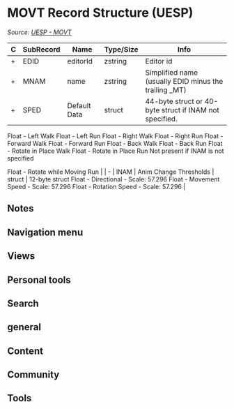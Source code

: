 # MOVT Record Structure (UESP)

*Source: [UESP - MOVT](https://en.uesp.net/wiki/Skyrim_Mod:Mod_File_Format/MOVT)*

| C | SubRecord | Name | Type/Size | Info |
| --- | --- | --- | --- | --- |
| + | EDID | editorId | zstring | Editor id |
| + | MNAM | name | zstring | Simplified name (usually EDID minus the trailing _MT) |
| + | SPED | Default Data | struct | 44-byte struct or 40-byte struct if INAM not specified.
Float - Left Walk
Float - Left Run
Float - Right Walk
Float - Right Run
Float - Forward Walk
Float - Forward Run
Float - Back Walk
Float - Back Run
Float - Rotate in Place Walk
Float - Rotate in Place Run
Not present if INAM is not specified

Float - Rotate while Moving Run |
| - | INAM | Anim Change Thresholds | struct | 12-byte struct
Float - Directional - Scale: 57.296
Float - Movement Speed - Scale: 57.296
Float - Rotation Speed - Scale: 57.296 |

## Notes

## Navigation menu

## Views

## Personal tools

## Search

## general

## Content

## Community

## Tools

